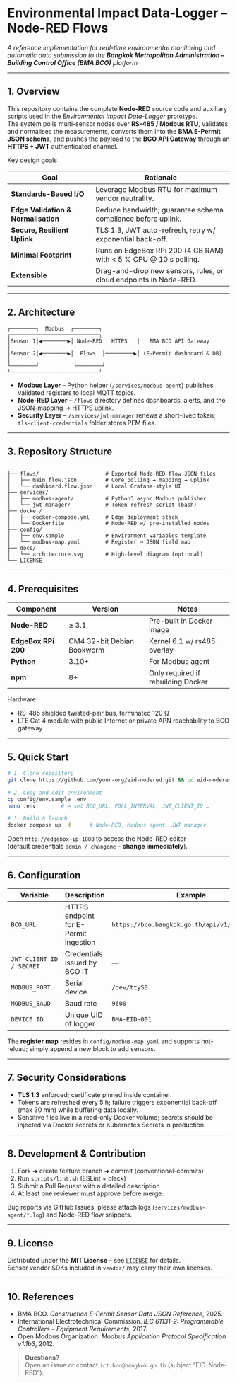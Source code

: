 # Environmental Impact Data-Logger – Node-RED Flows  
*A reference implementation for real-time environmental monitoring and automatic data submission to the **Bangkok Metropolitan Administration – Building Control Office (BMA BCO)** platform*  

---

## 1. Overview  

This repository contains the complete **Node-RED** source code and auxiliary scripts used in the *Environmental Impact Data-Logger* prototype.  
The system polls multi-sensor nodes over **RS-485 / Modbus RTU**, validates and normalises the measurements, converts them into the **BMA E-Permit JSON schema**, and pushes the payload to the **BCO API Gateway** through an **HTTPS + JWT** authenticated channel.  

Key design goals  

| Goal | Rationale |
|------|-----------|
| **Standards-Based I/O** | Leverage Modbus RTU for maximum vendor neutrality. |
| **Edge Validation & Normalisation** | Reduce bandwidth; guarantee schema compliance before uplink. |
| **Secure, Resilient Uplink** | TLS 1.3, JWT auto-refresh, retry w/ exponential back-off. |
| **Minimal Footprint** | Runs on EdgeBox RPi 200 (4 GB RAM) with < 5 % CPU @ 10 s polling. |
| **Extensible** | Drag-and-drop new sensors, rules, or cloud endpoints in Node-RED. |

---

## 2. Architecture  

```
┌────────┐  Modbus  ┌────────┐           ┌────────────────────────────┐
│Sensor 1│◀────────▶│ Node-RED │ HTTPS   │   BMA BCO API Gateway      │
│Sensor 2│◀────────▶│  Flows  │─────────▶│ (E-Permit dashboard & DB)  │
└────────┘           └────────┘           └────────────────────────────┘
```

* **Modbus Layer** – Python helper (`/services/modbus-agent`) publishes validated registers to local MQTT topics.  
* **Node-RED Layer** – `/flows` directory defines dashboards, alerts, and the JSON-mapping → HTTPS uplink.  
* **Security Layer** – `/services/jwt-manager` renews a short-lived token; `tls-client-credentials` folder stores PEM files.  

---

## 3. Repository Structure  

```
.
├── flows/                     # Exported Node-RED flow JSON files
│   ├── main.flow.json         # Core polling → mapping → uplink
│   └── dashboard.flow.json    # Local Grafana-style UI
├── services/
│   ├── modbus-agent/          # Python3 async Modbus publisher
│   └── jwt-manager/           # Token refresh script (bash)
├── docker/
│   ├── docker-compose.yml     # Edge deployment stack
│   └── Dockerfile             # Node-RED w/ pre-installed nodes
├── config/
│   ├── env.sample             # Environment variables template
│   └── modbus-map.yaml        # Register → JSON field map
├── docs/
│   └── architecture.svg       # High-level diagram (optional)
└── LICENSE
```

---

## 4. Prerequisites  

| Component | Version | Notes |
|-----------|---------|-------|
| **Node-RED** | ≥ 3.1 | Pre-built in Docker image |
| **EdgeBox RPi 200** | CM4 32-bit Debian Bookworm | Kernel 6.1 w/ rs485 overlay |
| **Python** | 3.10+ | For Modbus agent |
| **npm** | 8+ | Only required if rebuilding Docker |

Hardware  

* RS-485 shielded twisted-pair bus, terminated 120 Ω  
* LTE Cat 4 module with public Internet or private APN reachability to BCO gateway  

---

## 5. Quick Start  

```bash
# 1. Clone repository
git clone https://github.com/your-org/eid-nodered.git && cd eid-nodered

# 2. Copy and edit environment
cp config/env.sample .env
nano .env        # → set BCO_URL, POLL_INTERVAL, JWT_CLIENT_ID …

# 3. Build & launch
docker compose up -d      # Node-RED, Modbus agent, JWT manager
```

Open `http://edgebox-ip:1880` to access the Node-RED editor  
(default credentials `admin / changeme` – **change immediately**).

---

## 6. Configuration  

| Variable | Description | Example |
|----------|-------------|---------|
| `BCO_URL` | HTTPS endpoint for E-Permit ingestion | `https://bco.bangkok.go.th/api/v1/environment` |
| `JWT_CLIENT_ID / SECRET` | Credentials issued by BCO IT | — |
| `MODBUS_PORT` | Serial device | `/dev/ttyS0` |
| `MODBUS_BAUD` | Baud rate | `9600` |
| `DEVICE_ID` | Unique UID of logger | `BMA-EID-001` |

The **register map** resides in `config/modbus-map.yaml` and supports hot-reload; simply append a new block to add sensors.

---

## 7. Security Considerations  

* **TLS 1.3** enforced; certificate pinned inside container.  
* Tokens are refreshed every 5 h; failure triggers exponential back-off (max 30 min) while buffering data locally.  
* Sensitive files live in a read-only Docker volume; secrets should be injected via Docker secrets or Kubernetes Secrets in production.

---

## 8. Development & Contribution  

1. Fork ➜ create feature branch ➜ commit (conventional-commits)  
2. Run `scripts/lint.sh` (ESLint + black)  
3. Submit a Pull Request with a detailed description  
4. At least one reviewer must approve before merge.

Bug reports via GitHub Issues; please attach logs (`services/modbus-agent/*.log`) and Node-RED flow snippets.

---

## 9. License  

Distributed under the **MIT License** – see [`LICENSE`](LICENSE) for details.  
Sensor vendor SDKs included in `vendor/` may carry their own licenses.

---

## 10. References  

* BMA BCO. *Construction E-Permit Sensor Data JSON Reference*, 2025.  
* International Electrotechnical Commission. *IEC 61131-2: Programmable Controllers – Equipment Requirements*, 2017.  
* Open Modbus Organization. *Modbus Application Protocol Specification v1.1b3*, 2012.  

> **Questions?**  
> Open an issue or contact `ict.bco@bangkok.go.th` (subject “EID-Node-RED”).
